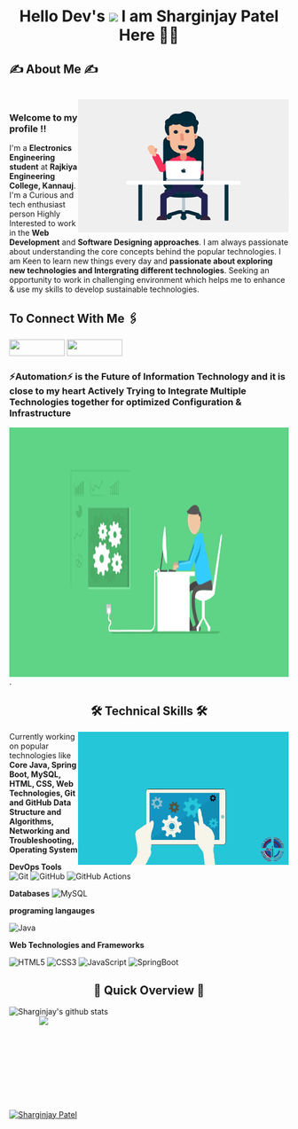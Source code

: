 <h1 align="center">Hello Dev's <img src="https://github.com/TheDudeThatCode/TheDudeThatCode/blob/master/Assets/Hi.gif" width="29px"> I am Sharginjay Patel Here 👨‍🎓</h1>

<div>
  <h2 align="left"> ✍ About Me ✍ </h2>
  <br>
  <img align="right" alt="GIF" src="https://raw.githubusercontent.com/kallakruparaju/kallakruparaju/main/images/welcome.gif" width="380" height="240"/>
<h3>Welcome to my profile ‼️</h3>

I'm a <b>Electronics Engineering student</b> at <b>Rajkiya Engineering College, Kannauj</b>. I'm a Curious and tech enthusiast person Highly Interested to work in the <b>Web Development</b> and <b>Software Designing approaches</b>. I am always passionate about understanding the core concepts behind the popular technologies. I am Keen to learn new things every day and <b>passionate about exploring new technologies and Intergrating different technologies</b>. Seeking an opportunity to work in challenging environment which helps me to enhance & use my skills to develop sustainable technologies.
 </div>
 
<div>

  <h2 align="left">To Connect With Me 🖇️</h2>
  
  <a href="https://www.linkedin.com/in/sharginjay-patel-33a635222/" target="blank"><img src="https://img.shields.io/badge/LinkedIn-0077B5?style=for-the-badge&logo=linkedin&logoColor=white"   height="30" width="100" /></a> 
  <a href="https://github.com/jaybaba8085/" target="blank"><img  src="https://img.shields.io/badge/GitHub-100000?style=for-the-badge&logo=github&logoColor=white"  height="30" width="100" /></a>
 

  
</div>

<div>
<h3>⚡Automation⚡  is the Future of Information Technology and it is close to my heart Actively Trying to Integrate Multiple Technologies together for optimized Configuration & Infrastructure </h3>

<img align="right" alt="GIF" src="https://raw.githubusercontent.com/kallakruparaju/kallakruparaju/main/images/automation.gif" width="1000" height="450"/>
  
 
</div>
<div>
<p> . </p>

<h2 align="center" >🛠 Technical Skills 🛠 </h2>

<img align="right" alt="GIF" src="https://raw.githubusercontent.com/kallakruparaju/kallakruparaju/main/images/tools.gif" width="380" height="240"/>
  

Currently working on popular technologies like <b>Core Java, Spring Boot, MySQL, HTML, CSS,  Web Technologies, Git and GitHub Data Structure and Algorithms, Networking and Troubleshooting, Operating System</b>

  <b>DevOps Tools</b>
 ![Git](https://img.shields.io/badge/git-%23F05033.svg?style=for-the-badge&logo=git&logoColor=white)
 ![GitHub](https://img.shields.io/badge/github-%23121011.svg?style=for-the-badge&logo=github&logoColor=white)
 ![GitHub Actions](https://img.shields.io/badge/githubactions-%232671E5.svg?style=for-the-badge&logo=githubactions&logoColor=white)
 
  
  <b>Databases</b>
  ![MySQL](https://img.shields.io/badge/mysql-%2300f.svg?style=for-the-badge&logo=mysql&logoColor=white)

  
  <b>programing langauges</b>
  
  ![Java](https://img.shields.io/badge/java-%23ED8B00.svg?style=for-the-badge&logo=java&logoColor=white)
 
   <b>Web Technologies and Frameworks</b>
  
  ![HTML5](https://img.shields.io/badge/html5-%23E34F26.svg?style=for-the-badge&logo=html5&logoColor=white)
  ![CSS3](https://img.shields.io/badge/css3-%231572B6.svg?style=for-the-badge&logo=css3&logoColor=white)
  ![JavaScript](https://img.shields.io/badge/javascript-%23323330.svg?style=for-the-badge&logo=javascript&logoColor=%23F7DF1E)
  ![SpringBoot](https://img.shields.io/badge/SpringBoot-%23000.svg?style=for-the-badge&logo=flask&logoColor=white)
  

</div>

<div>
  
<h2 align="center" >📝 Quick Overview 📝</h2>

    
<a href="https://github.com/hackcoderr/github-readme-stats">
  <img align="left" width=520 src="https://github-readme-stats.anuraghazra1.vercel.app/api?username=jaybaba8085&show_icons=true&include_all_commits=true&theme=react&border=61dafb&hide_border=true" alt="Sharginjay's github stats" />
</a> 
    
    
       
<a href="https://github.com/hackcoderr/github-readme-stats">
  <img a width=450 align="right" src="https://github-readme-stats.anuraghazra1.vercel.app/api/top-langs/?username=jaybaba8085&langs_count=8&layout=compact&theme=react&border=61dafb&hide_border=true" />
</a>
  
 <br><br><br><br><br><br><br><br><br><br>
    
    
<a href="https://github.com/denvercoder1/github-readme-streak-stats" title="Go to Source">
      <img align="center" width=800 src="https://github-readme-streak-stats.herokuapp.com/?user=jaybaba8085&theme=react&border=61dafb&hide_border=true" alt="Sharginjay Patel" />
</a> 
    
</div>
